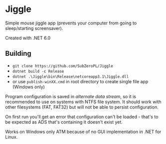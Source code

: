 # Jiggle
Simple mouse jiggle app (prevents your computer from going to sleep/starting screensaver).

Created with .NET 6.0

## Building
- `git clone https://github.com/SubZeroPL/Jiggle`
- `dotnet build -c Release`
- `dotnet .\Jiggle\bin\Release\netcoreapp3.1\Jiggle.dll`
- or use `publish-winXX.cmd` in root directory to create single file app (Windows only)

Program configuration is saved in _alternate data stream_, so it is recommended to use on systems with NTFS file system. It should work with other filesystems (FAT, FAT32) but will not be able to persist configuration.

On first run you'll get an error that configuration can't be loaded - that's to be expected as ADS that's containing it doesn't exist yet.

Works on Windows only ATM because of no GUI implementation in .NET for Linux.
